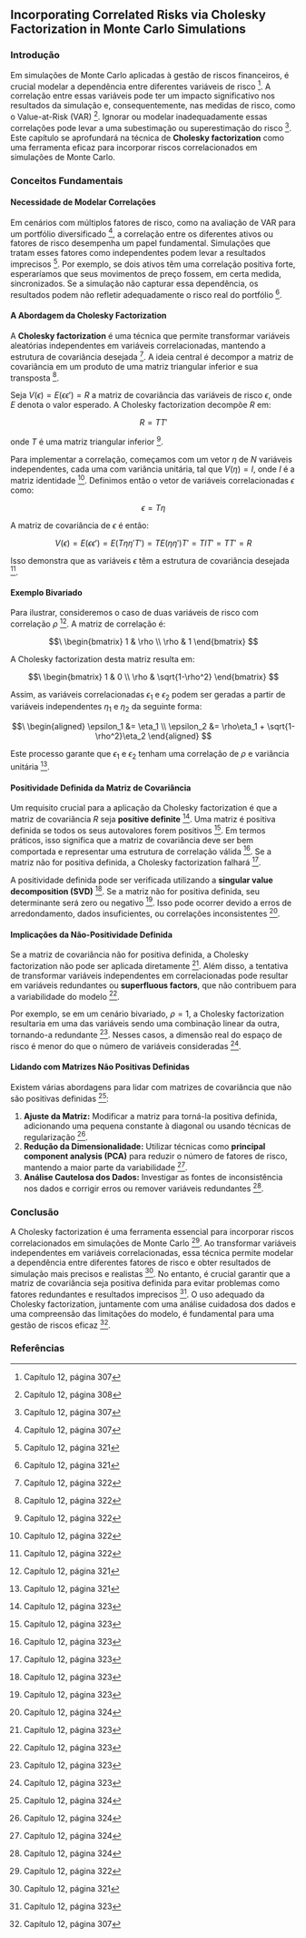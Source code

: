 ## Incorporating Correlated Risks via Cholesky Factorization in Monte Carlo Simulations

### Introdução
Em simulações de Monte Carlo aplicadas à gestão de riscos financeiros, é crucial modelar a dependência entre diferentes variáveis de risco [^307]. A correlação entre essas variáveis pode ter um impacto significativo nos resultados da simulação e, consequentemente, nas medidas de risco, como o Value-at-Risk (VAR) [^308]. Ignorar ou modelar inadequadamente essas correlações pode levar a uma subestimação ou superestimação do risco [^307]. Este capítulo se aprofundará na técnica de **Cholesky factorization** como uma ferramenta eficaz para incorporar riscos correlacionados em simulações de Monte Carlo.

### Conceitos Fundamentais
#### Necessidade de Modelar Correlações
Em cenários com múltiplos fatores de risco, como na avaliação de VAR para um portfólio diversificado [^307], a correlação entre os diferentes ativos ou fatores de risco desempenha um papel fundamental. Simulações que tratam esses fatores como independentes podem levar a resultados imprecisos [^321]. Por exemplo, se dois ativos têm uma correlação positiva forte, esperaríamos que seus movimentos de preço fossem, em certa medida, sincronizados. Se a simulação não capturar essa dependência, os resultados podem não refletir adequadamente o risco real do portfólio [^321].

#### A Abordagem da Cholesky Factorization
A **Cholesky factorization** é uma técnica que permite transformar variáveis aleatórias independentes em variáveis correlacionadas, mantendo a estrutura de covariância desejada [^322]. A ideia central é decompor a matriz de covariância em um produto de uma matriz triangular inferior e sua transposta [^322].

Seja $V(\epsilon) = E(\epsilon\epsilon') = R$ a matriz de covariância das variáveis de risco $\epsilon$, onde $E$ denota o valor esperado. A Cholesky factorization decompõe $R$ em:

$$R = TT'$$

onde $T$ é uma matriz triangular inferior [^322].

Para implementar a correlação, começamos com um vetor $η$ de $N$ variáveis independentes, cada uma com variância unitária, tal que $V(\eta) = I$, onde $I$ é a matriz identidade [^322]. Definimos então o vetor de variáveis correlacionadas $\epsilon$ como:

$$\epsilon = T\eta$$

A matriz de covariância de $\epsilon$ é então:

$$V(\epsilon) = E(\epsilon\epsilon') = E(T\eta\eta'T') = TE(\eta\eta')T' = TIT' = TT' = R$$

Isso demonstra que as variáveis $\epsilon$ têm a estrutura de covariância desejada [^322].

#### Exemplo Bivariado
Para ilustrar, consideremos o caso de duas variáveis de risco com correlação $\rho$ [^321]. A matriz de correlação é:

$$\
\begin{bmatrix}
1 & \rho \\
\rho & 1
\end{bmatrix}
$$

A Cholesky factorization desta matriz resulta em:

$$\
\begin{bmatrix}
1 & 0 \\
\rho & \sqrt{1-\rho^2}
\end{bmatrix}
$$

Assim, as variáveis correlacionadas $\epsilon_1$ e $\epsilon_2$ podem ser geradas a partir de variáveis independentes $η_1$ e $η_2$ da seguinte forma:

$$\
\begin{aligned}
\epsilon_1 &= \eta_1 \\
\epsilon_2 &= \rho\eta_1 + \sqrt{1-\rho^2}\eta_2
\end{aligned}
$$

Este processo garante que $\epsilon_1$ e $\epsilon_2$ tenham uma correlação de $\rho$ e variância unitária [^321].

#### Positividade Definida da Matriz de Covariância
Um requisito crucial para a aplicação da Cholesky factorization é que a matriz de covariância $R$ seja **positive definite** [^323]. Uma matriz é positiva definida se todos os seus autovalores forem positivos [^323]. Em termos práticos, isso significa que a matriz de covariância deve ser bem comportada e representar uma estrutura de correlação válida [^323]. Se a matriz não for positiva definida, a Cholesky factorization falhará [^323].

A positividade definida pode ser verificada utilizando a **singular value decomposition (SVD)** [^323]. Se a matriz não for positiva definida, seu determinante será zero ou negativo [^323]. Isso pode ocorrer devido a erros de arredondamento, dados insuficientes, ou correlações inconsistentes [^324].

#### Implicações da Não-Positividade Definida
Se a matriz de covariância não for positiva definida, a Cholesky factorization não pode ser aplicada diretamente [^323]. Além disso, a tentativa de transformar variáveis independentes em correlacionadas pode resultar em variáveis redundantes ou **superfluous factors**, que não contribuem para a variabilidade do modelo [^323].

Por exemplo, se em um cenário bivariado, $\rho = 1$, a Cholesky factorization resultaria em uma das variáveis sendo uma combinação linear da outra, tornando-a redundante [^323]. Nesses casos, a dimensão real do espaço de risco é menor do que o número de variáveis consideradas [^323].

#### Lidando com Matrizes Não Positivas Definidas
Existem várias abordagens para lidar com matrizes de covariância que não são positivas definidas [^324]:
1.  **Ajuste da Matriz:** Modificar a matriz para torná-la positiva definida, adicionando uma pequena constante à diagonal ou usando técnicas de regularização [^324].
2.  **Redução da Dimensionalidade:** Utilizar técnicas como **principal component analysis (PCA)** para reduzir o número de fatores de risco, mantendo a maior parte da variabilidade [^324].
3.  **Análise Cautelosa dos Dados:** Investigar as fontes de inconsistência nos dados e corrigir erros ou remover variáveis redundantes [^324].

### Conclusão
A Cholesky factorization é uma ferramenta essencial para incorporar riscos correlacionados em simulações de Monte Carlo [^322]. Ao transformar variáveis independentes em variáveis correlacionadas, essa técnica permite modelar a dependência entre diferentes fatores de risco e obter resultados de simulação mais precisos e realistas [^321]. No entanto, é crucial garantir que a matriz de covariância seja positiva definida para evitar problemas como fatores redundantes e resultados imprecisos [^323]. O uso adequado da Cholesky factorization, juntamente com uma análise cuidadosa dos dados e uma compreensão das limitações do modelo, é fundamental para uma gestão de riscos eficaz [^307].

### Referências
[^307]: Capítulo 12, página 307
[^308]: Capítulo 12, página 308
[^321]: Capítulo 12, página 321
[^322]: Capítulo 12, página 322
[^323]: Capítulo 12, página 323
[^324]: Capítulo 12, página 324
<!-- END -->